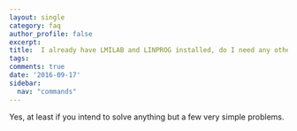 ```yaml
---
layout: single
category: faq
author_profile: false
excerpt: 
title:  I already have LMILAB and LINPROG installed, do I need any other solver?
tags:
comments: true
date: '2016-09-17'
sidebar:
  nav: "commands"
---
```


 Yes, at least if you intend to solve anything but a few very simple problems.
